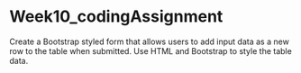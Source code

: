 # Week10_codingAssignment
Create a Bootstrap styled form that allows users to add input data as a new row to the table when submitted. Use HTML and Bootstrap to style the table data.

